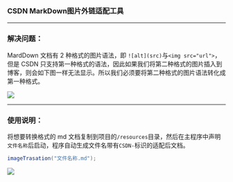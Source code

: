 ### CSDN MarkDown图片外链适配工具

---
### 解决问题：

MardDown 文档有 2 种格式的图片语法，即 `![alt](src)`与`<img src="url">`，但是 CSDN 只支持第一种格式的语法，因此如果我们将第二种格式的图片插入到博客，则会如下图一样无法显示。所以我们必须要将第二种格式的图片语法转化成第一种格式。

![](https://oss.thinkstu.com/typora/202301232031087.png?x-oss-process=style/optimize)

---

### 使用说明：

将想要转换格式的 md 文档复制到项目的`/resources`目录，然后在主程序中声明`文件名称`后启动，程序自动生成文件名带有`CSDN-`标识的适配后文档。
```java
imageTrasation("文件名称.md");
```

![](https://oss.thinkstu.com/typora/202301232036801.png?x-oss-process=style/optimize)

